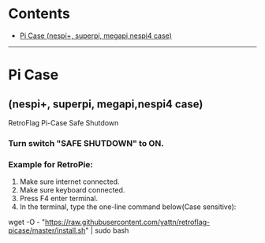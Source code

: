 # Contents
* [Pi Case (nespi+, superpi, megapi,nespi4 case)](#pi-case)

-------------------- 

# Pi Case 
## (nespi+, superpi, megapi,nespi4 case)
RetroFlag Pi-Case Safe Shutdown

### Turn switch "SAFE SHUTDOWN" to ON.


### Example for RetroPie:
1. Make sure internet connected.
2. Make sure keyboard connected.
3. Press F4 enter terminal.
4. In the terminal, type the one-line command below(Case sensitive):

wget -O - "https://raw.githubusercontent.com/yattn/retroflag-picase/master/install.sh" | sudo bash
